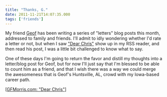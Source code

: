 ```yaml
---
title: "Thanks, G."
date: 2011-11-21T14:07:35.000
tags: ['friends']
---
```


My friend [Geof](http://gfmorris.com) has been writing a series of "letters" blog posts this month, addressed to family and friends. I'll admit to idly wondering whether I'd rate a letter or not, but when I saw ["Dear Chris"](http://gfmorris.com/2011/11/16/dear-chris/) show up in my RSS reader, and then read his post, I was a little bit challenged to know what to say.

One of these days I'm going to return the favor and distill my thoughts into a letter/blog post for Geof, but for now I'll just say that I'm blessed to be able to count him as a friend, and that I wish there was a way we could merge the awesomeness that is Geof's Huntsville, AL, crowd with my Iowa-based career path.

\[[GFMorris.com: "Dear Chris"](http://gfmorris.com/2011/11/16/dear-chris/)\]

